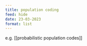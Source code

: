 ```yaml
---
title: population coding
feed: hide
date: 23-03-2023
format: list
---
```



e.g. [[probabilistic population codes]]